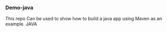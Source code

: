 ### Demo-java ####
This repo Can be used to show how to build a java app using Maven as an example. JAVA

